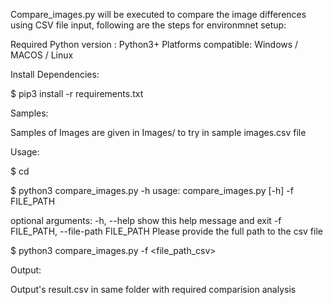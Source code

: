 Compare_images.py will be executed to compare the image differences using CSV file input, following are the steps for environmnet setup:

Required Python version : Python3+
Platforms compatible: Windows / MACOS / Linux

Install Dependencies:

$ pip3 install -r requirements.txt

Samples:

Samples of Images are given in Images/ to try in sample images.csv file 

Usage:

$ cd <path-to-the-script>
  
$ python3 compare_images.py -h 
  usage: compare_images.py [-h] -f FILE_PATH

  optional arguments:
    -h, --help            show this help message and exit
    -f FILE_PATH, --file-path FILE_PATH
                        Please provide the full path to the csv file
                        
$ python3 compare_images.py  -f <file_path_csv>

Output:

Output's result.csv in same folder with required comparision analysis





